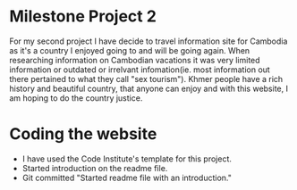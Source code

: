 # Milestone Project 2 

For my second project I have decide to travel information site for Cambodia as it's a country I enjoyed going to and will be going again. When researching information on Cambodian vacations it was very limited information or outdated or irrelvant infomation(ie. most information out there pertained to what they call "sex tourism"). Khmer people have a rich history and beautiful country, that anyone can enjoy and with this website, I am hoping to do the country justice.














# Coding the website

- I have used the Code Institute's template for this project.
- Started introduction on the readme file.
- Git committed "Started readme file with an introduction."
